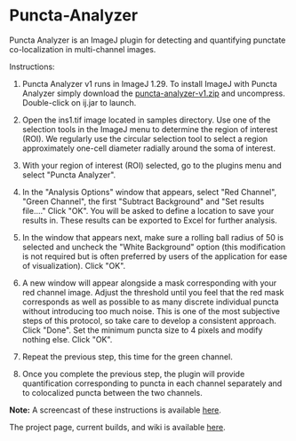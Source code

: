 Puncta-Analyzer 
===============

Puncta Analyzer is an ImageJ plugin for detecting and quantifying punctate co-localization in multi-channel images.

Instructions:

1. Puncta Analyzer v1 runs in ImageJ 1.29. To install ImageJ with Puncta Analyzer simply download the [puncta-analyzer-v1.zip](https://github.com/physion/puncta-analyzer/blob/v1.1/archive/puncta-analyzer-v1.zip?raw=true) and uncompress. Double-click on ij.jar to launch.

2. Open the ins1.tif image located in samples directory. Use one of the selection tools in the ImageJ menu to determine the region of interest (ROI). We regularly use the circular selection tool to select a region approximately one-cell diameter radially around the soma of interest.

3. With your region of interest (ROI) selected, go to the plugins menu and select "Puncta Analyzer".

4. In the "Analysis Options" window that appears, select "Red Channel", "Green Channel", the first "Subtract Background" and "Set results file...." Click "OK". You will be asked to define a location to save your results in. These results can be exported to Excel for further analysis.

5. In the window that appears next, make sure a rolling ball radius of 50 is selected and uncheck the "White Background" option (this modification is not required but is often preferred by users of the application for ease of visualization). Click "OK".

6. A new window will appear alongside a mask corresponding with your red channel image. Adjust the threshold until you feel that the red mask corresponds as well as possible to as many discrete individual puncta without introducing too much noise. This is one of the most subjective steps of this protocol, so take care to develop a consistent approach. Click "Done". Set the minimum puncta size to 4 pixels and modify nothing else. Click "OK".

7. Repeat the previous step, this time for the green channel.

8. Once you complete the previous step, the plugin will provide quantification corresponding to puncta in each channel separately and to colocalized puncta between the two channels.

**Note:** A screencast of these instructions is available [here](https://github.com/physion/puncta-analyzer/blob/v1.1/archive/screencast/Puncta_Analyzer_Screencast.mp4?raw=true).

The project page, current builds, and wiki is available [here](https://github.com/physion/puncta-analyzer).